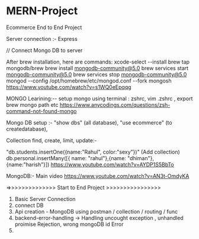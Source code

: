 # MERN-Project

Ecommerce End to End Project

Server connection :- Express

// Connect Mongo DB to server

After brew installation, here are commands:
xcode-select --install
brew tap mongodb/brew
brew install mongodb-community@5.0
brew services start mongodb-community@5.0
brew services stop mongodb-community@5.0
mongod --config /opt/homebrew/etc/mongod.conf --fork
mongosh
https://www.youtube.com/watch?v=s1WQ0eEpqqg

MONGO Learining:--
setup mongo using terminal : zshrc, vim .zshrc , export brew mongo path etc
https://www.anycodings.com/questions/zsh-command-not-found-mongo

Mongo DB setup :- "show dbs" (all database), "use ecommerce" (to createdatabase), 

Collection 
find, create, limit, update:- 

"db.students.insertOne({name:"Rahul", color:"sexy"})" (Add collection)
db.personal.insertMany([{ name: "rahul"},{name: "dhiman"},{name:"harish"}])
https://www.youtube.com/watch?v=AYDP1S5BbTo

MongoDB:- Main video
https://www.youtube.com/watch?v=AN3t-OmdyKA




=>>>>>>>>>>>>>> Start to End Project >>>>>>>>>>>>>>>>

1. Basic Server Connection
2. connect DB
3. Api creation - MongoDB using postman / collection / routing / func
4. backend-error-handling -> Handling uncought exception , unhandled proimise Rejection, wrong mongoDB id Error
5. 
